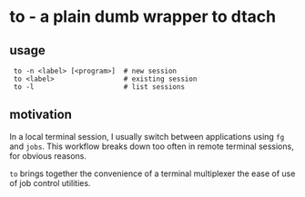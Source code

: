 # to - a plain dumb wrapper to dtach

## usage
```
 to -n <label> [<program>]  # new session
 to <label>                 # existing session
 to -l                      # list sessions
```

## motivation
In a local terminal session, I usually switch between applications using `fg`
and `jobs`. This workflow breaks down too often in remote terminal sessions, for
obvious reasons.

`to` brings together the convenience of a terminal multiplexer the ease of use
of job control utilities.
